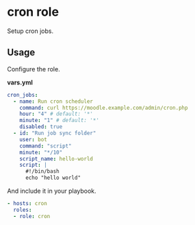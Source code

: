 # cron role

Setup cron jobs.

## Usage

Configure the role.

**vars.yml**

```yml
cron_jobs:
  - name: Run cron scheduler
    command: curl https://moodle.example.com/admin/cron.php
    hour: "4" # default: '*'
    minute: "1" # default: '*'
    disabled: true
  - id: "Run job sync folder"
    user: bot
    command: "script"
    minute: "*/10"
    script_name: hello-world
    script: |
      #!/bin/bash
      echo "hello world"
```

And include it in your playbook.

```yml
- hosts: cron
  roles:
  - role: cron
```